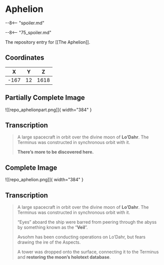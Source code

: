 # Aphelion

--8<-- "spoiler.md"

--8<-- "75_spoiler.md"

The repository entry for [[The Aphelion]].

## Coordinates
| **X** | **Y** | **Z** |
| :---: | :---: | :---: |
| -167  |  12   | 1618  |

## Partially Complete Image

![[repo_aphelionpart.png]]{ width="384" }

## Transcription
> A large spacecraft in orbit over the divine moon of **Lo’Dahr**. The Terminus was constructed in synchronous orbit with it.
>
> **There’s more to be discovered here.**


## Complete Image

![[repo_aphelion.png]]{ width="384" }

## Transcription
> A large spacecraft in orbit over the divine moon of **Lo’Dahr**. The Terminus was constructed in synchronous orbit with it.
>
> “Eyes” aboard the ship were barred from peering through the abyss by something known as the “**Veil**”.
>
> Avsohm has been conducting operations on Lo’Dahr, but fears drawing the ire of the Aspects.
>
> A tower was dropped onto the surface, connecting it to the Terminus and **restoring the moon’s holotext database**.
